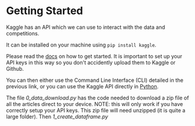 # Getting Started

Kaggle has an API which we can use to interact with the data and competitions.

It can be installed on your machine using `pip install kaggle`.

Please read the [docs](https://www.kaggle.com/docs/api "Kaggle API") on how to get started. It is important to set up your API keys in this way so you don't accidently upload them to Kaggle or Github.

You can then either use the Command Line Interface (CLI) detailed in the previous link, or you can use the Kaggle API directly in [Python](https://technowhisp.com/kaggle-api-python-documentation/ "Python Kaggle API").

The file *0_data_download.py* has the code needed to download a zip file of all the articles direct to your device. NOTE: this will only work if you have correctly setup your API keys. This zip file will need unzipped (it is quite a large folder). Then *1_create_dataframe.py* 